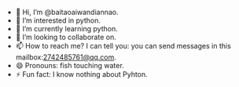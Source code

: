 - 👋 Hi, I’m @baitaoaiwandiannao.
- 👀 I’m interested in python.
- 🌱 I’m currently learning python.
- 💞️ I’m looking to collaborate on.
- 📫 How to reach me? I can tell you: you can send messages in this mailbox:2742485761@qq.com.
- 😄 Pronouns: fish touching water.
- ⚡ Fun fact: I know nothing about Pyhton.

<!---
baitaoaiwandiannao/baitaoaiwandiannao is a ✨ special ✨ repository because its `README.md` (this file) appears on your GitHub profile.
You can click the Preview link to take a look at your changes.
--->
